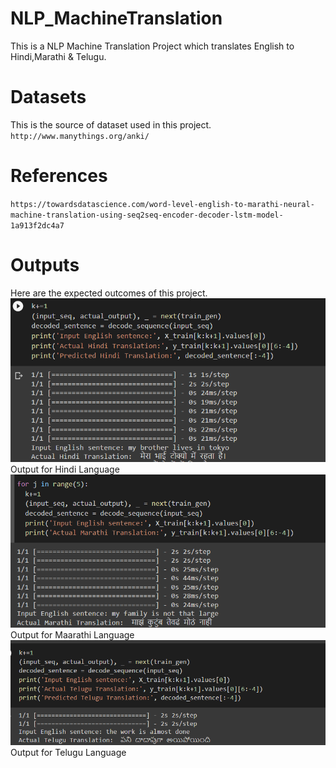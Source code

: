 # NLP_MachineTranslation
This is a NLP Machine Translation Project which translates English to Hindi,Marathi & Telugu.

# Datasets
This is the source of dataset used in this project.
`http://www.manythings.org/anki/`

# References
`https://towardsdatascience.com/word-level-english-to-marathi-neural-machine-translation-using-seq2seq-encoder-decoder-lstm-model-1a913f2dc4a7`

# Outputs
Here are the expected outcomes of this project.
![Output for Hindi Language](https://github.com/Alkesh6/NLP_MachineTranslation/blob/main/outputs/hin.png)
Output for Hindi Language
![Output for Marathi Language](https://github.com/Alkesh6/NLP_MachineTranslation/blob/main/outputs/mar.png)
Output for Maarathi Language
![Output for Telugu Language](https://github.com/Alkesh6/NLP_MachineTranslation/blob/main/outputs/tel.png)
Output for Telugu Language
